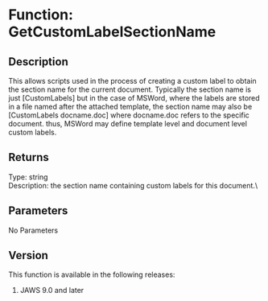 # Function: GetCustomLabelSectionName

## Description

This allows scripts used in the process of creating a custom label to
obtain the section name for the current document. Typically the section
name is just \[CustomLabels\] but in the case of MSWord, where the
labels are stored in a file named after the attached template, the
section name may also be \[CustomLabels docname.doc\] where docname.doc
refers to the specific document. thus, MSWord may define template level
and document level custom labels.

## Returns

Type: string\
Description: the section name containing custom labels for this
document.\

## Parameters

No Parameters

## Version

This function is available in the following releases:

1.  JAWS 9.0 and later
